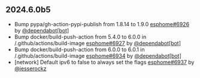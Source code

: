 ## 2024.6.0b5

- Bump pypa/gh-action-pypi-publish from 1.8.14 to 1.9.0 [esphome#6926](https://github.com/esphome/esphome/pull/6926) by [@dependabot[bot]](https://github.com/apps/dependabot)
- Bump docker/build-push-action from 5.4.0 to 6.0.0 in /.github/actions/build-image [esphome#6927](https://github.com/esphome/esphome/pull/6927) by [@dependabot[bot]](https://github.com/apps/dependabot)
- Bump docker/build-push-action from 6.0.0 to 6.0.1 in /.github/actions/build-image [esphome#6934](https://github.com/esphome/esphome/pull/6934) by [@dependabot[bot]](https://github.com/apps/dependabot)
- [network] Default ipv6 to false to always set the flags [esphome#6937](https://github.com/esphome/esphome/pull/6937) by [@jesserockz](https://github.com/jesserockz)

